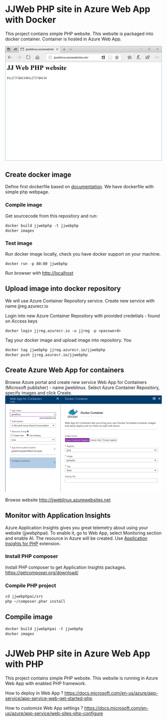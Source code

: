 # JJWeb PHP site in Azure Web App with Docker
This project contains simple PHP website. This website is packaged into docker container.
Container is hosted in Azure Web App.

![Image](media/screen.png)

## Create docker image
Define first dockerfile based on <a href="https://hub.docker.com/_/php/">documentation</a>.
We have dockerfile with simple php webpage.

### Compile image
Get sourcecode from this repository and run:
```
docker build jjwebphp -t jjwebphp
docker images
```
### Test image
Run docker image locally, check you have docker support on your machine.
```
docker run -p 80:80 jjwebphp
```
Run browser with <a href="http://localhost">http://localhost</a>

## Upload image into docker repository
We will use Azure Container Repository service.
Create new service with name jjreg.azurecr.io

Login into new Azure Container Repository with provided credetials - found on Access keys
```
docker login jjreg.azurecr.io -u jjreg -p <password>
```
Tag your docker image and upload image into repository. You 
```
docker tag jjwebphp jjreg.azurecr.io/jjwebphp
docker push jjreg.azurecr.io/jjwebphp
```

## Create Azure Web App for containers
Browse Azure portal and create new service Web App for Containers (Microsoft publisher) - name jjweblinux.
Select Azure Container Repository, specify images and click Create.
![Image](media/webapp.png)

Browse website <a href="http://jjweblinux.azurewebsites.net">http://jjweblinux.azurewebsites.net</a>

## Monitor with Application Insights
Azure Application Insights gives you great telemetry about using your website (jjwebphpai).
To enable it, go to Web App, select Monitoring section and enable AI. The resource in Azure will be created. 
Use <a href="https://github.com/Microsoft/ApplicationInsights-php">Application Insights for PHP</a> extension.

### Install PHP composer
Install PHP composer to get Application Insights packages.
https://getcomposer.org/download/

### Compile PHP project
```
cd jjwebphpai/src
php ~/composer.phar install
```

## Compile image
```
docker build jjwebphpai -t jjwebphp
docker images
```

# JJWeb PHP site in Azure Web App with PHP
This project contains simple PHP website. This website is running in Azure Web App with enabled PHP framework.

How to deploy in Web App ?
https://docs.microsoft.com/en-us/azure/app-service/app-service-web-get-started-php

How to customize Web App settings ?
https://docs.microsoft.com/en-us/azure/app-service/web-sites-php-configure
